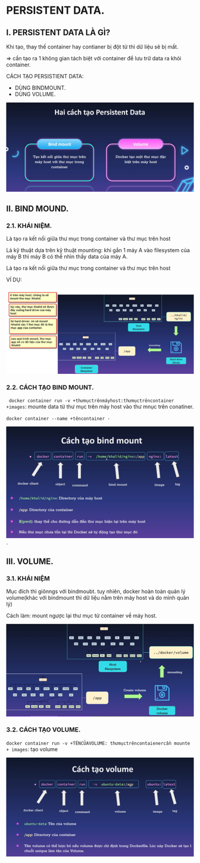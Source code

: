 # PERSISTENT DATA.

## I. PERSISTENT DATA LÀ GÌ?

Khi tạo, thay thế container hay contianer bị đột tử thì dữ liệu sẽ bị mất.

=> cần tạo ra 1 không gian tách biệt với container để lưu trữ data ra khỏi container.

CÁCH TẠO PERSISTIENT DATA: 

- DÙNG BINDMOUNT.
- DÙNG VOLUME.

![hinh ](../images/4_persitent_data.png)


## II. BIND MOUND.

### 2.1. KHÁI NIỆM.

Là tạo ra kết nối giữa thư mục trong container và thư mục trên host

Là kỹ thuật dựa trên kỹ thuật mounting: khi gắn 1 máy A vào filesystem của máy B thì máy B có thể nhìn thấy data của máy A.

Là tạo ra kết nối giữa thư mục trong container và thư mục trên host


VÍ DỤ:

![hinh ](../images/2_bindmount.png)

### 2.2. CÁCH TẠO BIND MOUNT.


` docker container run -v +thưmụctrênmáyhost:thưmụctrêncontainer +images`: mounte data từ thư mục trên máy host vào thư mnục trên conatiner. 

`docker container --name +têncontainer -`

![hinh ](../images/1_bindmount.png).

## III. VOLUME.

### 3.1. KHÁI NIỆM

Mục đích thì giônngs với bindmoubt. tuy nhiên, docker hoàn toàn quản lý volume(khác với bindmount thì dữ liệu nằm trên máy host và do mình quản lý)

Cách làm: mount ngược lại thư mục từ container về máy host.

![hinh ](../images/5_volume.png)



### 3.2. CÁCH TẠO VOLUME.

`docker container run -v +TÊNCỦAVOLUME: thưmụctrêncontaienercần mounte + images`: tạo volume

![hinh ](../images/6_volume.png)









